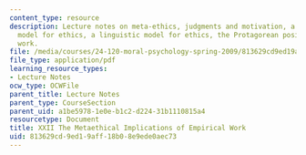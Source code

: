 ```yaml
---
content_type: resource
description: Lecture notes on meta-ethics, judgments and motivation, a mathematical
  model for ethics, a linguistic model for ethics, the Protagorean position, and empirical
  work.
file: /media/courses/24-120-moral-psychology-spring-2009/813629cd9ed19aff18b08e9ede0aec73_MIT24_120s09_lec22.pdf
file_type: application/pdf
learning_resource_types:
- Lecture Notes
ocw_type: OCWFile
parent_title: Lecture Notes
parent_type: CourseSection
parent_uid: a1be5978-1e0e-b1c2-d224-31b1110815a4
resourcetype: Document
title: XXII The Metaethical Implications of Empirical Work
uid: 813629cd-9ed1-9aff-18b0-8e9ede0aec73
---
```

